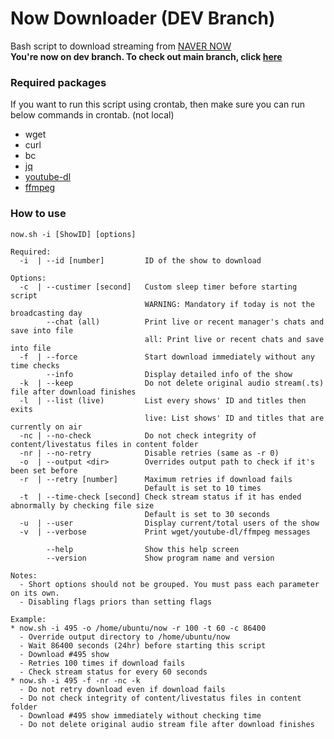 # Now Downloader (DEV Branch)

Bash script to download streaming from [NAVER NOW](https://now.naver.com)   
**You're now on dev branch. To check out main branch, click [here](https://github.com/TheNoFace/now_downloader/tree/master)**

### Required packages

If you want to run this script using crontab, then make sure you can run below commands in crontab. (not local)

- wget
- curl
- bc
- [jq](https://stedolan.github.io/jq/)
- [youtube-dl](https://youtube-dl.org/)
- [ffmpeg](https://ffmpeg.org/)

### How to use
```
now.sh -i [ShowID] [options]

Required:
  -i  | --id [number]         ID of the show to download

Options:
  -c  | --custimer [second]   Custom sleep timer before starting script
                              WARNING: Mandatory if today is not the broadcasting day
        --chat (all)          Print live or recent manager's chats and save into file
                              all: Print live or recent chats and save into file
  -f  | --force               Start download immediately without any time checks
        --info                Display detailed info of the show
  -k  | --keep                Do not delete original audio stream(.ts) file after download finishes
  -l  | --list (live)         List every shows' ID and titles then exits
                              live: List shows' ID and titles that are currently on air
  -nc | --no-check            Do not check integrity of content/livestatus files in content folder
  -nr | --no-retry            Disable retries (same as -r 0)
  -o  | --output <dir>        Overrides output path to check if it's been set before
  -r  | --retry [number]      Maximum retries if download fails
                              Default is set to 10 times
  -t  | --time-check [second] Check stream status if it has ended abnormally by checking file size
                              Default is set to 30 seconds
  -u  | --user                Display current/total users of the show
  -v  | --verbose             Print wget/youtube-dl/ffmpeg messages

        --help                Show this help screen
        --version             Show program name and version

Notes:
  - Short options should not be grouped. You must pass each parameter on its own.
  - Disabling flags priors than setting flags

Example:
* now.sh -i 495 -o /home/ubuntu/now -r 100 -t 60 -c 86400
  - Override output directory to /home/ubuntu/now
  - Wait 86400 seconds (24hr) before starting this script
  - Download #495 show
  - Retries 100 times if download fails
  - Check stream status for every 60 seconds
* now.sh -i 495 -f -nr -nc -k
  - Do not retry download even if download fails
  - Do not check integrity of content/livestatus files in content folder
  - Download #495 show immediately without checking time
  - Do not delete original audio stream file after download finishes
```
